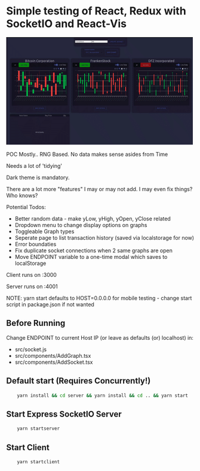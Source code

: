 # Simple testing of React, Redux with SocketIO and React-Vis

![StonkShot](chrome-capture.gif?raw=true "Stonks Screenshot")

POC Mostly.. RNG Based. No data makes sense asides from Time

Needs a lot of 'tidying'

Dark theme is mandatory.

There are a lot more "features" I may or may not add. I may even fix things? Who knows?

Potential Todos:

- Better random data - make yLow, yHigh, yOpen, yClose related
- Dropdown menu to change display options on graphs
- Toggleable Graph types
- Seperate page to list transaction history (saved via localstorage for now)
- Error boundaties
- Fix duplicate socket connections when 2 same graphs are open
- Move ENDPOINT variable to a one-time modal which saves to localStorage

Client runs on :3000

Server runs on :4001

NOTE: yarn start defaults to HOST=0.0.0.0 for mobile testing - change start script in package.json if not wanted

## Before Running

Change ENDPOINT to current Host IP (or leave as defaults (or) localhost) in:

- src/socket.js
- src/components/AddGraph.tsx
- src/components/AddSocket.tsx

## Default start (Requires Concurrently!)

```bash
    yarn install && cd server && yarn install && cd .. && yarn start

```

## Start Express SocketIO Server

```bash
    yarn startserver
```

## Start Client

```bash
    yarn startclient
```
